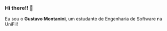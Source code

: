 ### Hi there!! 👋 


Eu sou o **Gustavo Montanini**, um estudante de Engenharia de Software na UniFil!
